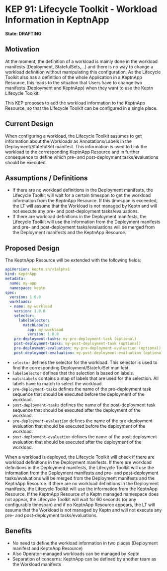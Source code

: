 # KEP 91: Lifecycle Toolkit - Workload Information in KeptnApp

**State: DRAFTING**

## Motivation
At the moment, the definition of a workload is mainly done in the workload manifests (Deployment, StatefulSets,...) and there is no way to change a workload definition without manipulating this configuration. As the Lifecycle Toolkit also has a definition of the whole Application in a KeptnApp Resource, this leads to the situation that Users have to change two manifests (Deployment and KeptnApp) when they want to use the Keptn Lifecycle Toolkit.

This KEP proposes to add the workload information to the KeptnApp Resource, so that the Lifecycle Toolkit can be configured in a single place.

## Current Design
When configuring a workload, the Lifecycle Toolkit assumes to get information about the Workloads as Annotations/Labels in the Deployment/StatefulSet manifest. This information is used to Link the workload to the corresponding KeptnApp Resource and in further consequence to define which pre- and post-deployment tasks/evaluations should be executed.


## Assumptions / Definitions
* If there are no workload definitions in the Deployment manifests, the Lifecycle Toolkit will wait for a certain timespan to get the workload information from the KeptnApp Resource. If this timespan is exceeded, the LT will assume that the Workload is not managed by Keptn and will not execute any pre- and post-deployment tasks/evaluations.
* If there are workload definitions in the Deployment manifests, the Lifecycle Toolkit will use the information from the Deployment manifests and pre- and post-deployment tasks/evaluations will be merged from the Deployment manifests and the KeptnApp Resource.

## Proposed Design
The KeptnApp Resource will be extended with the following fields:

```yaml
apiVersion: keptn.sh/v1alpha1
kind: KeptnApp
metadata:
  name: my-app
  namespace: keptn
spec:
  version: 1.0.0
  workloads:
  - name: my-workload
    version: 1.0.0
    selector:
      labelSelector:
        matchLabels:
          app: my-workload
          version: 1.0.0
    pre-deployment-tasks: my-pre-deployment-task (optional)
    post-deployment-tasks: my-post-deployment-task (optional)
    pre-deployment-evaluation: my-pre-deployment-evaluation (optional)
    post-deployment-evaluation: my-post-deployment-evaluation (optional)
```

* `selector` defines the selector for the workload. This selector is used to find the corresponding Deployment/StatefulSet manifest.
* `labelSelector` defines that the selection is based on labels.
* `matchLabels` contains a map of labels that are used for the selection. All labels have to match to select the workload.
* `pre-deployment-tasks` defines the name of the pre-deployment task sequence that should be executed before the deployment of the workload.
* `post-deployment-tasks` defines the name of the post-deployment task sequence that should be executed after the deployment of the workload.
* `pre-deployment-evaluation` defines the name of the pre-deployment evaluation that should be executed before the deployment of the workload.
* `post-deployment-evaluation` defines the name of the post-deployment evaluation that should be executed after the deployment of the workload.

When a workload is deployed, the Lifecycle Toolkit will check if there are workload definitions in the Deployment manifests. If there are workload definitions in the Deployment manifests, the Lifecycle Toolkit will use the information from the Deployment manifests and pre- and post-deployment tasks/evaluations will be merged from the Deployment manifests and the KeptnApp Resource. If there are no workload definitions in the Deployment manifests, the Lifecycle Toolkit will use the information from the KeptnApp Resource. If the KeptnApp Resource of a Keptn managed namespace does not appear, the Lifecycle Toolkit will wait for 60 seconds (or any configurable timespan) and if no KeptnApp Resource appears, the LT will assume that the Workload is not managed by Keptn and will not execute any pre- and post-deployment tasks/evaluations.

## Benefits
* No need to define the workload information in two places (Deployment manifest and KeptnApp Resource)
* Also Operator-managed workloads can be managed by Keptn
* Separation of concerns: KeptnApp can be defined by another team as the Workload manifests
